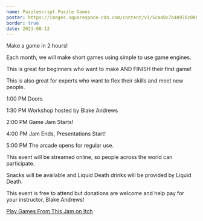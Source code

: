 ```yaml
---
name: Puzzlescript Puzzle Games
poster: https://images.squarespace-cdn.com/content/v1/5ca40c7b40978c0001458f5d/4b1fec7b-940e-460a-b2c9-b8b5a396a030/puzzleScriptJam.png?format=2500w
border: true
date: 2023-08-12
---
```


Make a game in 2 hours!

Each month, we will make short games using simple to use game engines.

This is great for beginners who want to make AND FINISH their first game!

This is also great for experts who want to flex their skills and meet new people.

1:00 PM Doors

1:30 PM Workshop hosted by Blake Andrews

2:00 PM Game Jam Starts!

4:00 PM Jam Ends, Presentations Start!

5:00 PM The arcade opens for regular use.

This event will be streamed online, so people across the world can participate.

Snacks will be available and Liquid Death drinks will be provided by Liquid Death.

This event is free to attend but donations are welcome and help pay for your instructor, Blake Andrews!

[Play Games From This Jam on Itch](https://itch.io/jam/2-hr-gamejam-club-august-2023/entries)